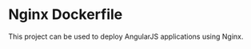 Nginx Dockerfile
================

This project can be used to deploy AngularJS applications using Nginx.
